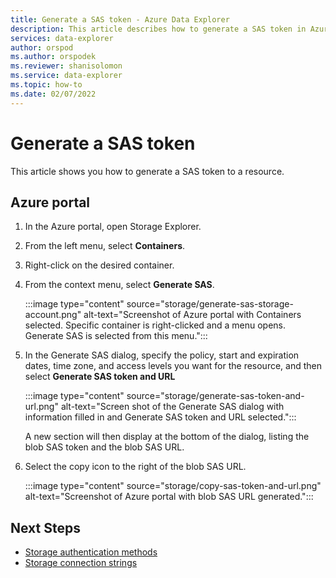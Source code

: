 ```yaml
---
title: Generate a SAS token - Azure Data Explorer
description: This article describes how to generate a SAS token in Azure Data Explorer.
services: data-explorer
author: orspod
ms.author: orspodek
ms.reviewer: shanisolomon
ms.service: data-explorer
ms.topic: how-to
ms.date: 02/07/2022
---
```

# Generate a SAS token

This article shows you how to generate a SAS token to a resource.

## Azure portal

1. In the Azure portal, open Storage Explorer.
1. From the left menu, select **Containers**.
1. Right-click on the desired container.
1. From the context menu, select **Generate SAS**.

   :::image type="content" source="storage/generate-sas-storage-account.png" alt-text="Screenshot of Azure portal with Containers selected. Specific container is right-clicked and a menu opens. Generate SAS is selected from this menu.":::

1. In the Generate SAS dialog, specify the policy, start and expiration dates, time zone, and access levels you want for the resource, and then select **Generate SAS token and URL**

    :::image type="content" source="storage/generate-sas-token-and-url.png" alt-text="Screen shot of the Generate SAS dialog with information filled in and Generate SAS token and URL selected.":::

   A new section will then display at the bottom of the dialog, listing the blob SAS token and the blob SAS URL.

1. Select the copy icon to the right of the blob SAS URL.

   :::image type="content" source="storage/copy-sas-token-and-url.png" alt-text="Screenshot of Azure portal with blob SAS URL generated.":::

## Next Steps

* [Storage authentication methods](storage-authentication-methods.md)
* [Storage connection strings](./storage-connection-strings.md)